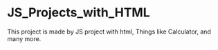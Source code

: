 # JS_Projects_with_HTML
This project is made by JS project with html, Things like Calculator, and many more.
